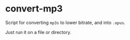 # convert-mp3
Script for converting `mp3s` to lower bitrate, and into `.opus`.

Just run it on a file or directory.
